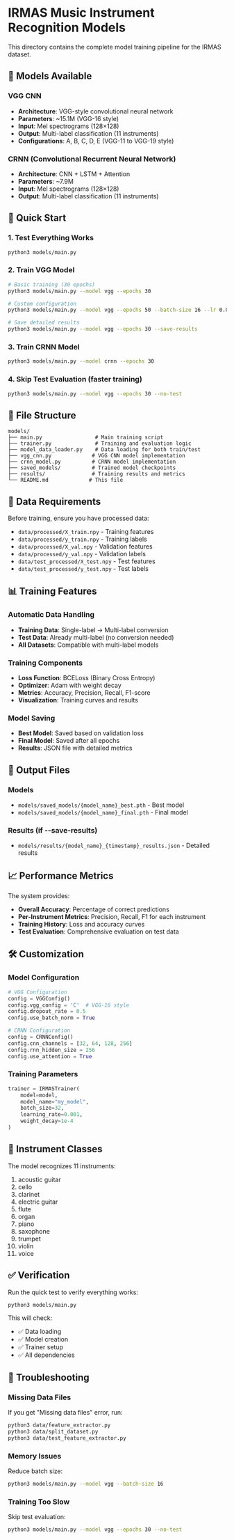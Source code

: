 # IRMAS Music Instrument Recognition Models

This directory contains the complete model training pipeline for the IRMAS dataset.

## 🎵 Models Available

### VGG CNN
- **Architecture**: VGG-style convolutional neural network
- **Parameters**: ~15.1M (VGG-16 style)
- **Input**: Mel spectrograms (128×128)
- **Output**: Multi-label classification (11 instruments)
- **Configurations**: A, B, C, D, E (VGG-11 to VGG-19 style)

### CRNN (Convolutional Recurrent Neural Network)
- **Architecture**: CNN + LSTM + Attention
- **Parameters**: ~7.9M
- **Input**: Mel spectrograms (128×128)
- **Output**: Multi-label classification (11 instruments)

## 🚀 Quick Start

### 1. Test Everything Works
```bash
python3 models/main.py
```

### 2. Train VGG Model
```bash
# Basic training (30 epochs)
python3 models/main.py --model vgg --epochs 30

# Custom configuration
python3 models/main.py --model vgg --epochs 50 --batch-size 16 --lr 0.0005 --config C

# Save detailed results
python3 models/main.py --model vgg --epochs 30 --save-results
```

### 3. Train CRNN Model
```bash
python3 models/main.py --model crnn --epochs 30
```

### 4. Skip Test Evaluation (faster training)
```bash
python3 models/main.py --model vgg --epochs 30 --no-test
```

## 📁 File Structure

```
models/
├── main.py                 # Main training script
├── trainer.py              # Training and evaluation logic
├── model_data_loader.py    # Data loading for both train/test
├── vgg_cnn.py             # VGG CNN model implementation
├── crnn_model.py          # CRNN model implementation
├── saved_models/          # Trained model checkpoints
├── results/               # Training results and metrics
└── README.md             # This file
```

## 🔧 Data Requirements

Before training, ensure you have processed data:
- `data/processed/X_train.npy` - Training features
- `data/processed/y_train.npy` - Training labels
- `data/processed/X_val.npy` - Validation features
- `data/processed/y_val.npy` - Validation labels
- `data/test_processed/X_test.npy` - Test features
- `data/test_processed/y_test.npy` - Test labels

## 📊 Training Features

### Automatic Data Handling
- **Training Data**: Single-label → Multi-label conversion
- **Test Data**: Already multi-label (no conversion needed)
- **All Datasets**: Compatible with multi-label models

### Training Components
- **Loss Function**: BCELoss (Binary Cross Entropy)
- **Optimizer**: Adam with weight decay
- **Metrics**: Accuracy, Precision, Recall, F1-score
- **Visualization**: Training curves and results

### Model Saving
- **Best Model**: Saved based on validation loss
- **Final Model**: Saved after all epochs
- **Results**: JSON file with detailed metrics

## 🎯 Output Files

### Models
- `models/saved_models/{model_name}_best.pth` - Best model
- `models/saved_models/{model_name}_final.pth` - Final model

### Results (if --save-results)
- `models/results/{model_name}_{timestamp}_results.json` - Detailed results

## 📈 Performance Metrics

The system provides:
- **Overall Accuracy**: Percentage of correct predictions
- **Per-Instrument Metrics**: Precision, Recall, F1 for each instrument
- **Training History**: Loss and accuracy curves
- **Test Evaluation**: Comprehensive evaluation on test data

## 🛠️ Customization

### Model Configuration
```python
# VGG Configuration
config = VGGConfig()
config.vgg_config = 'C'  # VGG-16 style
config.dropout_rate = 0.5
config.use_batch_norm = True

# CRNN Configuration  
config = CRNNConfig()
config.cnn_channels = [32, 64, 128, 256]
config.rnn_hidden_size = 256
config.use_attention = True
```

### Training Parameters
```python
trainer = IRMASTrainer(
    model=model,
    model_name="my_model",
    batch_size=32,
    learning_rate=0.001,
    weight_decay=1e-4
)
```

## 🎵 Instrument Classes

The model recognizes 11 instruments:
1. acoustic guitar
2. cello
3. clarinet
4. electric guitar
5. flute
6. organ
7. piano
8. saxophone
9. trumpet
10. violin
11. voice

## ✅ Verification

Run the quick test to verify everything works:
```bash
python3 models/main.py
```

This will check:
- ✅ Data loading
- ✅ Model creation
- ✅ Trainer setup
- ✅ All dependencies

## 🚨 Troubleshooting

### Missing Data Files
If you get "Missing data files" error, run:
```bash
python3 data/feature_extractor.py
python3 data/split_dataset.py
python3 data/test_feature_extractor.py
```

### Memory Issues
Reduce batch size:
```bash
python3 models/main.py --model vgg --batch-size 16
```

### Training Too Slow
Skip test evaluation:
```bash
python3 models/main.py --model vgg --epochs 30 --no-test
``` 
